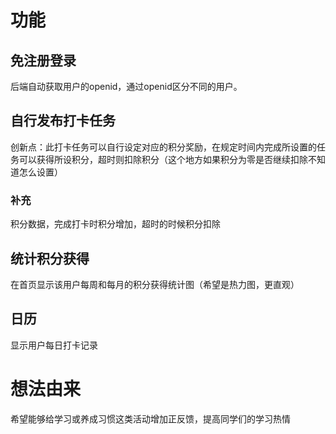 # 功能

## 免注册登录

后端自动获取用户的openid，通过openid区分不同的用户。

## 自行发布打卡任务
创新点：此打卡任务可以自行设定对应的积分奖励，在规定时间内完成所设置的任务可以获得所设积分，超时则扣除积分（这个地方如果积分为零是否继续扣除不知道怎么设置）

### 补充

积分数据，完成打卡时积分增加，超时的时候积分扣除

## 统计积分获得

在首页显示该用户每周和每月的积分获得统计图（希望是热力图，更直观）

## 日历

显示用户每日打卡记录

# 想法由来

希望能够给学习或养成习惯这类活动增加正反馈，提高同学们的学习热情